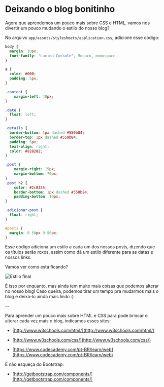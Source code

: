 # Deixando o blog bonitinho

Agora que aprendemos um pouco mais sobre CSS e HTML, vamos nos divertir um pouco mudando o estilo do nosso blog?

No arquivo `app/assets/stylesheets/application.css`, adicione esse código:

```css
body {
  margin: 10px;
  font-family: "Lucida Console", Monaco, monospace
}

a {
  color: #000;
  padding: 5px;
}

.content {
    margin-left: 40px;
}

.date {
  float: left;
}

.details {
  border-bottom: 1px dashed #550b84;
  border-top: 1px dashed #550b84;
  padding: 5px;
  text-align: right;
  color: #828282;
}

.post {
    margin-right: 15px;
    margin-bottom: 70px;
}
.post h2 {
    color: #2c0335;
    border-bottom: 1px dashed #550b84;
    padding-bottom: 10px;
}

.adicionar-post {
  float: right;
}

#posts {
  margin: 0 50px 0 50px;
}
```

Esse código adiciona um estilo a cada um dos nossos posts, dizendo que os títulos serão roxos, assim como dá um estilo diferente para as datas e nossos links.

Vamos ver como está ficando?

![Estilo final](..images/rails/estilo_final.png)

É isso por enquanto, mas ainda tem muito mais coisas que podemos alterar no nosso blog! Caso queira, podemos tirar um tempo pra mudarmos mais o blog e deixá-lo ainda mais lindo :)

--

Para aprender um pouco mais sobre HTML e CSS para pode brincar e alterar cada vez mais o blog, indicamos esses sites:
- [http://www.w3schools.com/html/](http://www.w3schools.com/html/)

- [http://www.w3schools.com/css/](http://www.w3schools.com/css/)

- [https://www.codecademy.com/pt-BR/learn/web](https://www.codecademy.com/pt-BR/learn/web)

E não esqueça do Bootstrap:
- [http://getbootstrap.com/components/](http://getbootstrap.com/components/)
